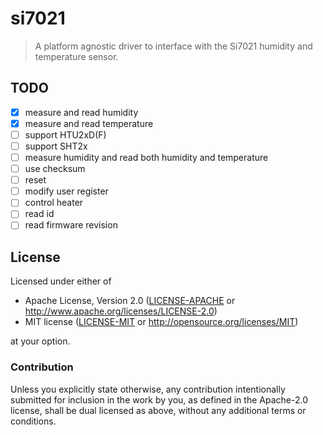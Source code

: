 # si7021

> A platform agnostic driver to interface with the Si7021 humidity and
> temperature sensor.

## TODO

- [X] measure and read humidity
- [X] measure and read temperature
- [ ] support HTU2xD(F)
- [ ] support SHT2x
- [ ] measure humidity and read both humidity and temperature
- [ ] use checksum
- [ ] reset
- [ ] modify user register
- [ ] control heater
- [ ] read id
- [ ] read firmware revision

## License

Licensed under either of

- Apache License, Version 2.0 ([LICENSE-APACHE](LICENSE-APACHE) or
  http://www.apache.org/licenses/LICENSE-2.0)
- MIT license ([LICENSE-MIT](LICENSE-MIT) or http://opensource.org/licenses/MIT)

at your option.

### Contribution

Unless you explicitly state otherwise, any contribution intentionally submitted
for inclusion in the work by you, as defined in the Apache-2.0 license, shall be
dual licensed as above, without any additional terms or conditions.
